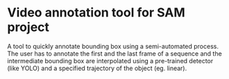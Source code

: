 # Video annotation tool for SAM project

A tool to quickly annotate bounding box using a semi-automated process. The user has to annotate the first and the last 
frame of a sequence and the intermediate bounding box are interpolated using a pre-trained detector (like YOLO)
and a specified trajectory of the object (eg. linear).

